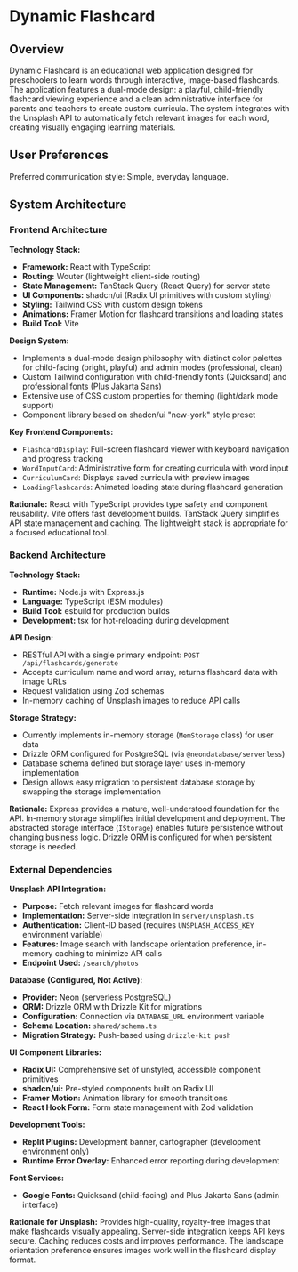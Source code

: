 # Dynamic Flashcard

## Overview

Dynamic Flashcard is an educational web application designed for preschoolers to learn words through interactive, image-based flashcards. The application features a dual-mode design: a playful, child-friendly flashcard viewing experience and a clean administrative interface for parents and teachers to create custom curricula. The system integrates with the Unsplash API to automatically fetch relevant images for each word, creating visually engaging learning materials.

## User Preferences

Preferred communication style: Simple, everyday language.

## System Architecture

### Frontend Architecture

**Technology Stack:**
- **Framework:** React with TypeScript
- **Routing:** Wouter (lightweight client-side routing)
- **State Management:** TanStack Query (React Query) for server state
- **UI Components:** shadcn/ui (Radix UI primitives with custom styling)
- **Styling:** Tailwind CSS with custom design tokens
- **Animations:** Framer Motion for flashcard transitions and loading states
- **Build Tool:** Vite

**Design System:**
- Implements a dual-mode design philosophy with distinct color palettes for child-facing (bright, playful) and admin modes (professional, clean)
- Custom Tailwind configuration with child-friendly fonts (Quicksand) and professional fonts (Plus Jakarta Sans)
- Extensive use of CSS custom properties for theming (light/dark mode support)
- Component library based on shadcn/ui "new-york" style preset

**Key Frontend Components:**
- `FlashcardDisplay`: Full-screen flashcard viewer with keyboard navigation and progress tracking
- `WordInputCard`: Administrative form for creating curricula with word input
- `CurriculumCard`: Displays saved curricula with preview images
- `LoadingFlashcards`: Animated loading state during flashcard generation

**Rationale:** React with TypeScript provides type safety and component reusability. Vite offers fast development builds. TanStack Query simplifies API state management and caching. The lightweight stack is appropriate for a focused educational tool.

### Backend Architecture

**Technology Stack:**
- **Runtime:** Node.js with Express.js
- **Language:** TypeScript (ESM modules)
- **Build Tool:** esbuild for production builds
- **Development:** tsx for hot-reloading during development

**API Design:**
- RESTful API with a single primary endpoint: `POST /api/flashcards/generate`
- Accepts curriculum name and word array, returns flashcard data with image URLs
- Request validation using Zod schemas
- In-memory caching of Unsplash images to reduce API calls

**Storage Strategy:**
- Currently implements in-memory storage (`MemStorage` class) for user data
- Drizzle ORM configured for PostgreSQL (via `@neondatabase/serverless`)
- Database schema defined but storage layer uses in-memory implementation
- Design allows easy migration to persistent database storage by swapping the storage implementation

**Rationale:** Express provides a mature, well-understood foundation for the API. In-memory storage simplifies initial development and deployment. The abstracted storage interface (`IStorage`) enables future persistence without changing business logic. Drizzle ORM is configured for when persistent storage is needed.

### External Dependencies

**Unsplash API Integration:**
- **Purpose:** Fetch relevant images for flashcard words
- **Implementation:** Server-side integration in `server/unsplash.ts`
- **Authentication:** Client-ID based (requires `UNSPLASH_ACCESS_KEY` environment variable)
- **Features:** Image search with landscape orientation preference, in-memory caching to minimize API calls
- **Endpoint Used:** `/search/photos`

**Database (Configured, Not Active):**
- **Provider:** Neon (serverless PostgreSQL)
- **ORM:** Drizzle ORM with Drizzle Kit for migrations
- **Configuration:** Connection via `DATABASE_URL` environment variable
- **Schema Location:** `shared/schema.ts`
- **Migration Strategy:** Push-based using `drizzle-kit push`

**UI Component Libraries:**
- **Radix UI:** Comprehensive set of unstyled, accessible component primitives
- **shadcn/ui:** Pre-styled components built on Radix UI
- **Framer Motion:** Animation library for smooth transitions
- **React Hook Form:** Form state management with Zod validation

**Development Tools:**
- **Replit Plugins:** Development banner, cartographer (development environment only)
- **Runtime Error Overlay:** Enhanced error reporting during development

**Font Services:**
- **Google Fonts:** Quicksand (child-facing) and Plus Jakarta Sans (admin interface)

**Rationale for Unsplash:** Provides high-quality, royalty-free images that make flashcards visually appealing. Server-side integration keeps API keys secure. Caching reduces costs and improves performance. The landscape orientation preference ensures images work well in the flashcard display format.